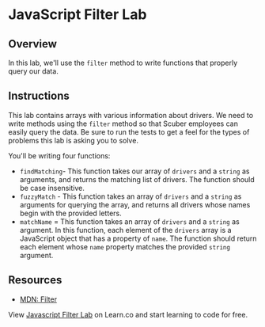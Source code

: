 # JavaScript Filter Lab

## Overview

In this lab, we'll use the `filter` method to write functions that properly query our data.

## Instructions

This lab contains arrays with various information about drivers. We need to write methods using the `filter` method so that Scuber employees can easily query the data. Be sure to run the tests to get a feel for the types of problems this lab is asking you to solve.

You'll be writing four functions:

 * `findMatching`- This function takes our array of `drivers` and a `string` as arguments, and returns the matching list of drivers. The function should be case insensitive.  
 * `fuzzyMatch` - This function takes an array of `drivers` and a `string` as arguments for querying the array, and returns all drivers whose names begin with the provided letters.
 * `matchName` = This function takes an array of `drivers` and a `string` as argument. In this function, each element of the `drivers` array is a JavaScript object that has a property of `name`. The function should return each element whose `name` property matches the provided `string` argument.

## Resources

- [MDN: Filter](https://developer.mozilla.org/en-US/docs/Web/JavaScript/Reference/Global_Objects/Array/filter)

<p class='util--hide'>View <a href='https://learn.co/lessons/javascript-looping-and-iteration-filter-lab'>Javascript Filter Lab</a> on Learn.co and start learning to code for free.</p>
